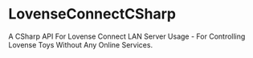 # LovenseConnectCSharp
A CSharp API For Lovense Connect LAN Server Usage - For Controlling Lovense Toys Without Any Online Services.
